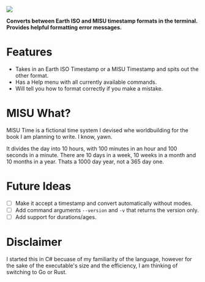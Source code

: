 ![](https://github.com/user-attachments/assets/07eac93b-b2f6-4b0f-a976-8622e5762c55)

**Converts between Earth ISO and MISU timestamp formats in the terminal. Provides helpful formatting error messages.**
# Features
- Takes in an Earth ISO Timestamp or a MISU Timestamp and spits out the other format.
- Has a Help menu with all currently available commands.
- Will tell you how to format correctly if you make a mistake.
# MISU What?
MISU Time is a fictional time system I devised whe worldbuilding for the book I am planning to write. I know, yawn.

It divides the day into 10 hours, with 100 minutes in an hour and 100 seconds in a minute. There are 10 days in a week, 10 weeks in a month and 10 months in a year. Thats a 1000 day year, not a 365 day one.
# Future Ideas
- [ ] Make it accept a timestamp and convert automatically without modes.
- [ ] Add command arguments `--version` and `-v` that returns the version only.
- [ ] Add support for durations/ages.
# Disclaimer
I started this in C# becuase of my familiarity of the language, however for the sake of the executable's size and the efficiency, I am thinking of switching to Go or Rust.

